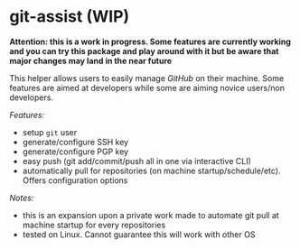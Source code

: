 # git-assist (WIP)

**Attention: this is a work in progress. Some features are currently working and you can try this package and play around with it but be aware that major changes may land in the near future**

This helper allows users to easily manage _GitHub_ on their machine. Some features are aimed at developers while some are aiming novice users/non developers.

_Features:_
- setup `git` user
- generate/configure SSH key
- generate/configure PGP key
- easy push (git add/commit/push all in one via interactive CLI)
- automatically pull for repositories (on machine startup/schedule/etc). Offers configuration options

_Notes:_
- this is an expansion upon a private work made to automate git pull at machine startup for every repositories
- tested on Linux. Cannot guarantee this will work with other OS
